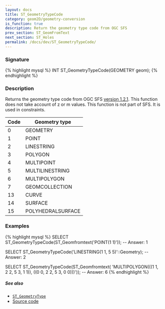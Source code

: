 ```yaml
---
layout: docs
title: ST_GeometryTypeCode
category: geom2D/geometry-conversion
is_function: true
description: Return the geometry type code from OGC SFS
prev_section: ST_GeomFromText
next_section: ST_Holes
permalink: /docs/dev/ST_GeometryTypeCode/
---
```


### Signature

{% highlight mysql %}
INT ST_GeometryTypeCode(GEOMETRY geom);
{% endhighlight %}

### Description
Returns the geometry type code from OGC SFS
<a href="http://www.opengeospatial.org/standards/sfs" target="_blank">version 1.2.1</a>.
This function does not take account of z or m values.
This function is not part of SFS. It is used in constraints.

| Code |    Geometry  type   |
| ---- | ------------------- |
|    0 | GEOMETRY            |
|    1 | POINT               |
|    2 | LINESTRING          |
|    3 | POLYGON             |
|    4 | MULTIPOINT          |
|    5 | MULTILINESTRING     |
|    6 | MULTIPOLYGON        |
|    7 | GEOMCOLLECTION      |
|   13 | CURVE               |
|   14 | SURFACE             |
|   15 | POLYHEDRALSURFACE   |

### Examples

{% highlight mysql %}
SELECT ST_GeometryTypeCode(ST_Geomfromtext('POINT(1 1)'));
-- Answer: 1

SELECT ST_GeometryTypeCode('LINESTRING(1 1, 5 5)'::Geometry);
-- Answer: 2

SELECT ST_GeometryTypeCode(ST_Geomfromtext(
                            'MULTIPOLYGON(((1 1, 2 2, 5 3, 1 1)),
                                          ((0 0, 2 2, 5 3, 0 0)))'));
-- Answer: 6
{% endhighlight %}

##### See also

* [`ST_GeometryType`](../ST_GeometryType)
* <a href="https://github.com/irstv/H2GIS/blob/a8e61ea7f1953d1bad194af926a568f7bc9aac96/h2spatial/src/main/java/org/h2gis/h2spatial/internal/function/spatial/properties/ST_GeometryTypeCode.java" target="_blank">Source code</a>
